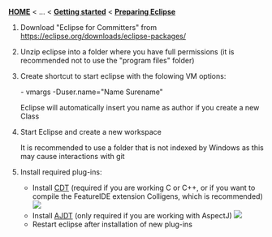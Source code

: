 <!-- Breadcrumb -->
[**HOME**](https://github.com/FeatureIDE/FeatureIDE/wiki) < ... < [**Getting started**](https://github.com/FeatureIDE/FeatureIDE/wiki/Getting-started) < [**Preparing Eclipse**](https://github.com/FeatureIDE/FeatureIDE/wiki/Preparing-Eclipse)

<!-- Introduction -->

<!-- Outline -->

<!-- Content -->
1. Download "Eclipse for Committers" from https://eclipse.org/downloads/eclipse-packages/
2. Unzip eclipse into a folder where you have full permissions (it is recommended not to use the "program files" folder) 
3. Create shortcut to start eclipse with the folowing VM options:
 
   \- vmargs -Duser.name="Name Surename"
   
   Eclipse will automatically insert you name as author if you create a new Class

4. Start Eclipse and create a new workspace
   
   It is recommended to use a folder that is not indexed by Windows as this may cause interactions with git
5. Install required plug-ins:
   - Install [CDT](https://eclipse.org/cdt/downloads.php) (required if you are working C or C++, or if you want to compile the FeatureIDE extension Colligens, which is recommended) <img src="https://github.com/FeatureIDE/FeatureIDE/wiki/Assets/Installation/cdt.png">
   - Install [AJDT](https://eclipse.org/ajdt/downloads/) (only required if you are working with AspectJ) <img src="https://github.com/FeatureIDE/FeatureIDE/wiki/Assets/Installation/ajdt.png">
   - Restart eclipse after installation of new plug-ins 
